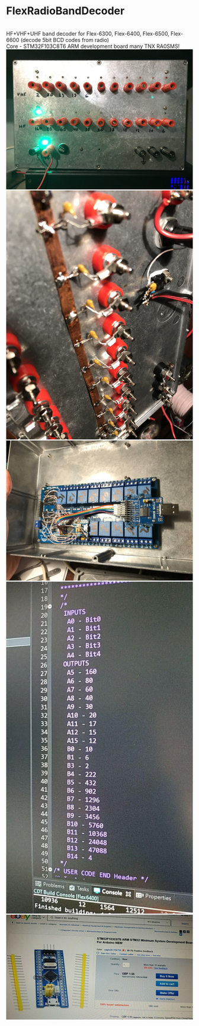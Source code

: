 # FlexRadioBandDecoder
<br>HF+VHF+UHF band decoder for Flex-6300, Flex-6400, Flex-6500, Flex-6600 (decode 5bit BCD codes from radio)
<br>Core -  STM32F103C8T6 ARM development board 
many TNX RA0SMS!
![alt text](https://github.com/rn3kk/FlexRadioBandDecoder/blob/master/img/front.jpg?raw=true)
![alt text](https://github.com/rn3kk/FlexRadioBandDecoder/blob/master/img/into1.jpg?raw=true)
![alt text](https://github.com/rn3kk/FlexRadioBandDecoder/blob/master/img/into2.jpg?raw=true)
![alt text](https://github.com/rn3kk/FlexRadioBandDecoder/blob/master/img/codes.jpg?raw=true)
![alt text](https://github.com/rn3kk/FlexRadioBandDecoder/blob/master/img/board.jpg?raw=true)
